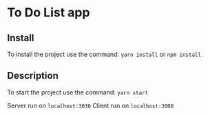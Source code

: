 # To Do List app

## Install

To install the project use the command: `yarn install` or `npm install`

## Description

To start the project use the command: `yarn start`

Server run on `localhost:3030`
Client run on `localhost:3000`